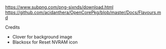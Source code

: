 https://www.subpng.com/png-sixnds/download.html
https://github.com/acidanthera/OpenCorePkg/blob/master/Docs/Flavours.md

Credits
- Clover for background image
- Blackosx for Reset NVRAM icon